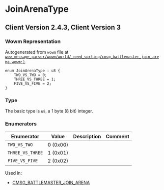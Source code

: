 # JoinArenaType

## Client Version 2.4.3, Client Version 3

### Wowm Representation

Autogenerated from `wowm` file at [`wow_message_parser/wowm/world/_need_sorting/cmsg_battlemaster_join_arena.wowm:1`](https://github.com/gtker/wow_messages/tree/main/wow_message_parser/wowm/world/_need_sorting/cmsg_battlemaster_join_arena.wowm#L1).

```rust,ignore
enum JoinArenaType : u8 {
    TWO_VS_TWO = 0;
    THREE_VS_THREE = 1;
    FIVE_VS_FIVE = 2;
}
```
### Type
The basic type is `u8`, a 1 byte (8 bit) integer.
### Enumerators
| Enumerator | Value  | Description | Comment |
| --------- | -------- | ----------- | ------- |
| `TWO_VS_TWO` | 0 (0x00) |  |  |
| `THREE_VS_THREE` | 1 (0x01) |  |  |
| `FIVE_VS_FIVE` | 2 (0x02) |  |  |

Used in:
* [CMSG_BATTLEMASTER_JOIN_ARENA](cmsg_battlemaster_join_arena.md)

